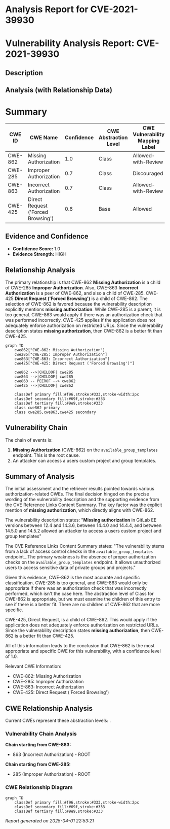 # Analysis Report for CVE-2021-39930

# Vulnerability Analysis Report: CVE-2021-39930

## Description



## Analysis (with Relationship Data)

# Summary
| CWE ID | CWE Name | Confidence | CWE Abstraction Level | CWE Vulnerability Mapping Label | CWE-Vulnerability Mapping Notes |
|---|---|---|---|---|---|
| CWE-862 | Missing Authorization | 1.0 | Class | Allowed-with-Review | Primary CWE |
| CWE-285 | Improper Authorization | 0.7 | Class | Discouraged | Secondary Candidate |
| CWE-863 | Incorrect Authorization | 0.7 | Class | Allowed-with-Review | Secondary Candidate |
| CWE-425 | Direct Request ('Forced Browsing') | 0.6 | Base | Allowed | Secondary Candidate |

## Evidence and Confidence

*   **Confidence Score:** 1.0
*   **Evidence Strength:** HIGH

## Relationship Analysis
The primary relationship is that CWE-862 **Missing Authorization** is a child of CWE-285 **Improper Authorization**. Also, CWE-863 **Incorrect Authorization** is a peer of CWE-862, and also a child of CWE-285. CWE-425 **Direct Request ('Forced Browsing')** is a child of CWE-862.
The selection of CWE-862 is favored because the vulnerability description explicitly mentions **missing authorization**. While CWE-285 is a parent, it is too general. CWE-863 would apply if there was an authorization check that was performed incorrectly. CWE-425 applies if the application does not adequately enforce authorization on restricted URLs. Since the vulnerability description states **missing authorization**, then CWE-862 is a better fit than CWE-425.

```mermaid
graph TD
    cwe862["CWE-862: Missing Authorization"]
    cwe285["CWE-285: Improper Authorization"]
    cwe863["CWE-863: Incorrect Authorization"]
    cwe425["CWE-425: Direct Request ('Forced Browsing')"]

    cwe862 -->|CHILDOF| cwe285
    cwe863 -->|CHILDOF| cwe285
    cwe863 -- PEEROF --> cwe862
    cwe425 -->|CHILDOF| cwe862
    
    classDef primary fill:#f96,stroke:#333,stroke-width:2px
    classDef secondary fill:#69f,stroke:#333
    classDef tertiary fill:#9e9,stroke:#333
    class cwe862 primary
    class cwe285,cwe863,cwe425 secondary
```

## Vulnerability Chain
The chain of events is:
1.  **Missing Authorization** (CWE-862) on the `available_group_templates` endpoint. This is the root cause.
2.  An attacker can access a users custom project and group templates.

## Summary of Analysis
The initial assessment and the retriever results pointed towards various authorization-related CWEs. The final decision hinged on the precise wording of the vulnerability description and the supporting evidence from the CVE Reference Links Content Summary. The key factor was the explicit mention of **missing authorization**, which directly aligns with CWE-862.

The vulnerability description states: "**Missing authorization** in GitLab EE versions between 12.4 and 14.3.6, between 14.4.0 and 14.4.4, and between 14.5.0 and 14.5.2 allowed an attacker to access a users custom project and group templates"

The CVE Reference Links Content Summary states: "The vulnerability stems from a lack of access control checks in the `available_group_templates` endpoint...The primary weakness is the absence of proper authorization checks on the `available_group_templates` endpoint. It allows unauthorized users to access sensitive data of private groups and projects."

Given this evidence, CWE-862 is the most accurate and specific classification. CWE-285 is too general, and CWE-863 would only be appropriate if there was an authorization check that was incorrectly performed, which isn't the case here. The abstraction level of Class for CWE-862 is appropriate, but we must examine the children of this entry to see if there is a better fit. There are no children of CWE-862 that are more specific.

CWE-425, Direct Request, is a child of CWE-862. This would apply if the application does not adequately enforce authorization on restricted URLs. Since the vulnerability description states **missing authorization**, then CWE-862 is a better fit than CWE-425.

All of this information leads to the conclusion that CWE-862 is the most appropriate and specific CWE for this vulnerability, with a confidence level of 1.0.

Relevant CWE Information:
* CWE-862: Missing Authorization
* CWE-285: Improper Authorization
* CWE-863: Incorrect Authorization
* CWE-425: Direct Request ('Forced Browsing')


## CWE Relationship Analysis

Current CWEs represent these abstraction levels: .


### Vulnerability Chain Analysis

**Chain starting from CWE-863:**
- 863 (Incorrect Authorization) - ROOT


**Chain starting from CWE-285:**
- 285 (Improper Authorization) - ROOT



### CWE Relationship Diagram

```mermaid
graph TD
    classDef primary fill:#f96,stroke:#333,stroke-width:2px
    classDef secondary fill:#69f,stroke:#333
    classDef tertiary fill:#9e9,stroke:#333
```



*Report generated on 2025-04-01 22:53:21*
